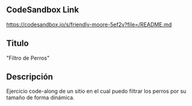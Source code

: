 ## CodeSandbox Link

https://codesandbox.io/s/friendly-moore-5ef2v?file=/README.md

## Titulo

"Filtro de Perros"

## Descripción

Ejercicio code-along de un sitio en el cual puedo filtrar los perros por su tamaño de forma dinámica.
